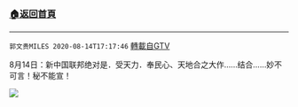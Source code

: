 ﻿###  [:house:返回首頁](https://github.com/ourhimalayas/txt)
---

`郭文贵MILES 2020-08-14T17:17:46` [轉載自GTV](https://gtv.org/web/#/UserInfo/5e596957357cc612d35a8044)

8月14日：新中国联邦绝对是．受天力．奉民心、天地合之大作……结合……妙不可言！秘不能宣！

[![](https://filegroup.gtv.org/cdn-cgi/image/width=600/https://filegroup.gtv.org/group3/default/20200814/17/17/0/d4608951ae3f1d6d7f6f3a95ff18b651)](https://filegroup.gtv.org/group3/default/20200814/17/17/0/6f7059001314ac18419a0ac9f2a7021d.MOV)